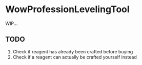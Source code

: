 # WowProfessionLevelingTool
WIP...

## TODO
1. Check if reagent has already been crafted before buying
1. Check if a reagent can actually be crafted yourself instead